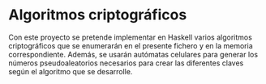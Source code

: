 # Algoritmos criptográficos
Con este proyecto se pretende implementar en Haskell varios algoritmos criptográficos que se enumerarán en el presente fichero y en la memoria correspondiente. Además, se usarán autómatas celulares para generar los números pseudoaleatorios necesarios para crear las diferentes claves según el algoritmo que se desarrolle.